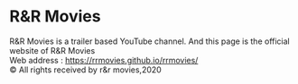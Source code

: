 <h1>R&R Movies</h1>
R&R Movies is a trailer based YouTube channel. And this page is the official website of R&R Movies<br />
Web address : <a href="https://rrmovies.github.io/rrmovies/" target="_blank">https://rrmovies.github.io/rrmovies/</a><br />
&copy; All rights received by r&r movies,2020</p>
